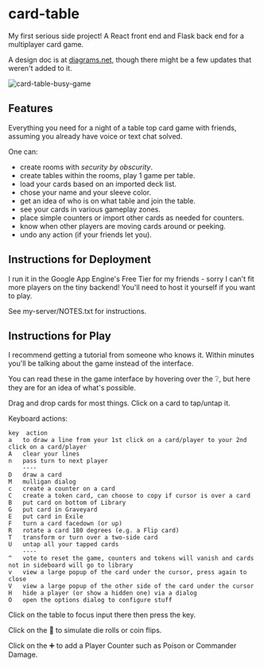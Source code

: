 # card-table
My first serious side project! A React front end and Flask back end for a multiplayer card game.

A design doc is at [diagrams.net](https://app.diagrams.net/#G1VzVYroTFGN9OCPzqnnTsSIXlY-MaFofX), though there might be a few updates that weren't added to it.

![card-table-busy-game](https://user-images.githubusercontent.com/29559579/158732762-fe4509d3-08af-4eb5-8f6b-606f1128a52d.jpg)

## Features

Everything you need for a night of a table top card game with friends, assuming you already have voice or text chat solved. 

One can:

 * create rooms with _security by obscurity_.
 * create tables within the rooms, play 1 game per table.
 * load your cards based on an imported deck list.
 * chose your name and your sleeve color.
 * get an idea of who is on what table and join the table.
 * see your cards in various gameplay zones.
 * place simple counters or import other cards as needed for counters.
 * know when other players are moving cards around or peeking.
 * undo any action (if your friends let you).

## Instructions for Deployment

I run it in the Google App Engine's Free Tier for my friends - sorry I can't fit more players on the tiny backend! You'll need to host it yourself if you want to play.

See my-server/NOTES.txt for instructions.

## Instructions for Play

I recommend getting a tutorial from someone who knows it. Within minutes you'll be talking about the game instead of the interface.

You can read these in the game interface by hovering over the ❔, but here they are for an idea of what's possible.

Drag and drop cards for most things. Click on a card to tap/untap it.

Keyboard actions:
```
key	 action
a	to draw a line from your 1st click on a card/player to your 2nd click on a card/player
A	clear your lines
n	pass turn to next player
	----
D	draw a card
M	mulligan dialog
c	create a counter on a card
C	create a token card, can choose to copy if cursor is over a card
B	put card on bottom of Library
G	put card in Graveyard
E	put card in Exile
F	turn a card facedown (or up)
R	rotate a card 180 degrees (e.g. a Flip card)
T	transform or turn over a two-side card
U	untap all your tapped cards
	----
^	vote to reset the game, counters and tokens will vanish and cards not in sideboard will go to library
v	view a large popup of the card under the cursor, press again to close
V	view a large popup of the other side of the card under the cursor
H	hide a player (or show a hidden one) via a dialog
O	open the options dialog to configure stuff
```

Click on the table to focus input there then press the key.

Click on the 🎲 to simulate die rolls or coin flips.

Click on the ➕ to add a Player Counter such as Poison or Commander Damage.
